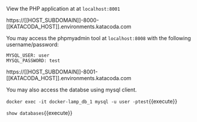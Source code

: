 
View the PHP application at at `localhost:8001`

https://[[HOST_SUBDOMAIN]]-8000-[[KATACODA_HOST]].environments.katacoda.com


You may access the phpmyadmin tool at `localhost:8008` with the following username/password:

```
MYSQL_USER: user
MYSQL_PASSWORD: test
```

https://[[HOST_SUBDOMAIN]]-8001-[[KATACODA_HOST]].environments.katacoda.com


You may also access the databse using mysql client.

`docker exec -it docker-lamp_db_1 mysql -u user -ptest`{{execute}}

`show databases`{{execute}}


